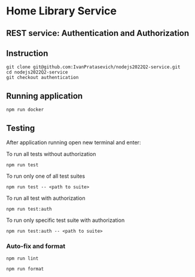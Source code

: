 # Home Library Service
## REST service: Authentication and Authorization  

## Instruction

```
git clone git@github.com:IvanPratasevich/nodejs2022Q2-service.git
cd nodejs2022Q2-service
git checkout authentication
```

## Running application

```
npm run docker
```

## Testing

After application running open new terminal and enter:

To run all tests without authorization

```
npm run test
```

To run only one of all test suites

```
npm run test -- <path to suite>
```

To run all test with authorization

```
npm run test:auth
```

To run only specific test suite with authorization

```
npm run test:auth -- <path to suite>
```

### Auto-fix and format

```
npm run lint
```

```
npm run format
```

